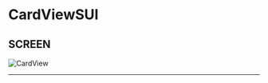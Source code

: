 # CardViewSUI

## SCREEN
![CardView](https://user-images.githubusercontent.com/119042870/219301959-1dc7b24b-2cee-4730-83ec-e8f9c83ececa.png)

* * *
